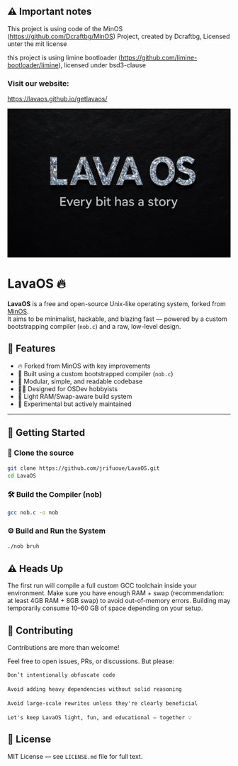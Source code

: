 ## ⚠️ Important notes

This project is using code of the MinOS (https://github.com/Dcraftbg/MinOS) Project, created by Dcraftbg, Licensed unter the mit license

this project is using limine bootloader (https://github.com/limine-bootloader/limine), licensed under bsd3-clause

### Visit our website:
https://lavaos.github.io/getlavaos/

![banner](banner.png)

# LavaOS 🔥

**LavaOS** is a free and open-source Unix-like operating system, forked from [MinOS](https://github.com/Dcraftbg/MinOS).  
It aims to be minimalist, hackable, and blazing fast — powered by a custom bootstrapping compiler (`nob.c`) and a raw, low-level design.

## 🚀 Features

- 🔥 Forked from MinOS with key improvements
- 🧠 Built using a custom bootstrapped compiler (`nob.c`)
- 🧩 Modular, simple, and readable codebase
- 🧑‍💻 Designed for OSDev hobbyists
- 💾 Light RAM/Swap-aware build system
- 🧪 Experimental but actively maintained

---

## 🔧 Getting Started

### 💾 Clone the source

```bash
git clone https://github.com/jrifuoue/LavaOS.git
cd LavaOS
```
### 🛠 Build the Compiler (nob)

```bash
gcc nob.c -o nob
```
### ⚙️ Build and Run the System

```bash
./nob bruh
```
## ⚠️ Heads Up

The first run will compile a full custom GCC toolchain inside your environment.
Make sure you have enough RAM + swap (recommendation: at least 4GB RAM + 8GB swap) to avoid out-of-memory errors.
Building may temporarily consume 10–60 GB of space depending on your setup.

## 🤝 Contributing

Contributions are more than welcome!

Feel free to open issues, PRs, or discussions. But please:

    Don’t intentionally obfuscate code

    Avoid adding heavy dependencies without solid reasoning

    Avoid large-scale rewrites unless they're clearly beneficial

    Let's keep LavaOS light, fun, and educational — together 💡

## 📜 License

MIT License — see `LICENSE.md` file for full text.
